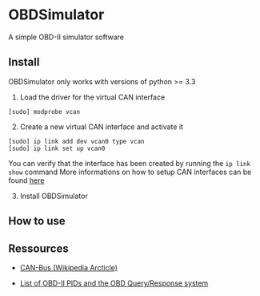 # OBDSimulator

A simple OBD-II simulator software

## Install

OBDSimulator only works with versions of python >= 3.3

1. Load the driver for the virtual CAN interface

```
[sudo] modprobe vcan
```

2. Create a new virtual CAN interface and activate it

```
[sudo] ip link add dev vcan0 type vcan
[sudo] ip link set up vcan0
```
You can verify that the interface has been created by running the ```ip link show``` command
More informations on how to setup CAN interfaces can be found [here](https://elinux.org/Bringing_CAN_interface_up)

3. Install OBDSimulator

## How to use

## Ressources

* [CAN-Bus (Wikipedia Arcticle)](https://en.wikipedia.org/wiki/CAN_bus)

* [List of OBD-II PIDs and the OBD Query/Response system](https://en.wikipedia.org/wiki/OBD-II_PIDs)

 
